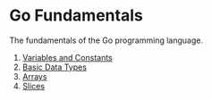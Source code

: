 # Go Fundamentals 
The fundamentals of the Go programming language. 

1) <a href ="part1-variables-constants.md"> Variables and Constants </a>
2) <a href ="part2-basic-dataTypes.md"> Basic Data Types </a>
3) <a href ="part3-arrays.md"> Arrays </a>
4) <a href ="part4slices.md"> Slices </a>




